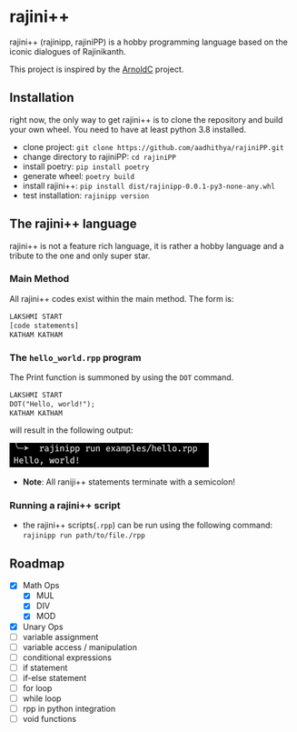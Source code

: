 # rajini++

rajini++ (rajinipp, rajiniPP) is a hobby programming language based on the iconic dialogues of Rajinikanth.

This project is inspired by the [ArnoldC](https://github.com/lhartikk/ArnoldC) project.

## Installation
right now, the only way to get rajini++ is to clone the repository and build your own wheel. You need to have at least python 3.8 installed.
- clone project: `git clone https://github.com/aadhithya/rajiniPP.git`
- change directory to rajiniPP: `cd rajiniPP`
- install poetry: `pip install poetry`
- generate wheel: `poetry build`
- install rajini++: `pip install dist/rajinipp-0.0.1-py3-none-any.whl`
- test installation: `rajinipp version`

## The rajini++ language

rajini++ is not a feature rich language, it is rather a hobby language and a tribute to the one and only super star.

### Main Method
All rajini++ codes exist within the main method. The form is:
```
LAKSHMI START
[code statements]
KATHAM KATHAM
```

### The `hello_world.rpp` program
The Print function is summoned by using the `DOT` command.
```
LAKSHMI START
DOT("Hello, world!");
KATHAM KATHAM
```
will result in the following output:

![hello world output](./imgs/hello-out.png)


- **Note**: All raniji++ statements terminate with a semicolon!

### Running a rajini++ script
- the rajini++ scripts(`.rpp`) can be run using the following command: `rajinipp run path/to/file./rpp`


## Roadmap
- [x] Math Ops
  - [x] MUL
  - [x] DIV
  - [x] MOD
- [x] Unary Ops
- [ ] variable assignment
- [ ] variable access / manipulation
- [ ] conditional expressions
- [ ] if statement
- [ ] if-else statement
- [ ] for loop
- [ ] while loop
- [ ] rpp in python integration
- [ ] void functions
